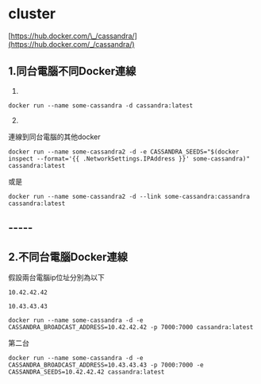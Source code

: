 # cluster

[https://hub.docker.com/\_/cassandra/](https://hub.docker.com/_/cassandra/)

## 1.同台電腦不同Docker連線

1.

```text
docker run --name some-cassandra -d cassandra:latest
```

2.

連線到同台電腦的其他docker

```text
docker run --name some-cassandra2 -d -e CASSANDRA_SEEDS="$(docker inspect --format='{{ .NetworkSettings.IPAddress }}' some-cassandra)" cassandra:latest
```

或是

```text
docker run --name some-cassandra2 -d --link some-cassandra:cassandra cassandra:latest
```

## -----

## 2.不同台電腦Docker連線

假設兩台電腦ip位址分別為以下

`10.42.42.42`

`10.43.43.43`

```text
docker run --name some-cassandra -d -e CASSANDRA_BROADCAST_ADDRESS=10.42.42.42 -p 7000:7000 cassandra:latest
```

第二台

```text
docker run --name some-cassandra -d -e CASSANDRA_BROADCAST_ADDRESS=10.43.43.43 -p 7000:7000 -e CASSANDRA_SEEDS=10.42.42.42 cassandra:latest
```

